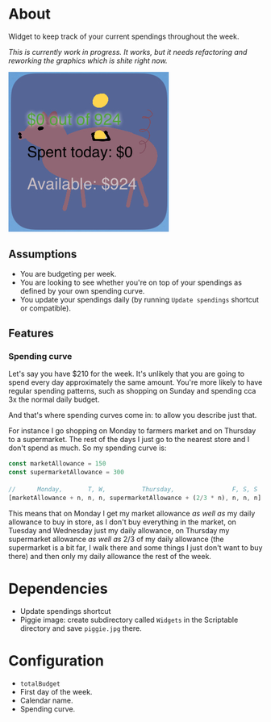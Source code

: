 # About

Widget to keep track of your current spendings throughout the week.

<!-- TODO: ilustrate what the piggie shows every day throughout the week, as it being based by days is not quite obvious, as in it's not showing how much do you have available for the week, but only how much do you have available up to now. -->

_This is currently work in progress. It works, but it needs refactoring and reworking the graphics which is shite right now._

![](widget.jpg)

## Assumptions

- You are budgeting per week.
- You are looking to see whether you're on top of your spendings as defined by your own spending curve.
- You update your spendings daily (by running `Update spendings` shortcut or compatible).

## Features

### Spending curve

Let's say you have $210 for the week. It's unlikely that you are going to spend every day approximately the same amount. You're more likely to have regular spending patterns, such as shopping on Sunday and spending cca 3x the normal daily budget.

And that's where spending curves come in: to allow you describe just that.

For instance I go shopping on Monday to farmers market and on Thursday to a supermarket. The rest of the days I just go to the nearest store and I don't spend as much. So my spending curve is:

```javascript
const marketAllowance = 150
const supermarketAllowance = 300

//      Monday,       T, W,          Thursday,                F, S, S
[marketAllowance + n, n, n, supermarketAllowance + (2/3 * n), n, n, n]
```

This means that on Monday I get my market allowance _as well as_ my daily allowance to buy in store, as I don't buy everything in the market, on Tuesday and Wednesday just my daily allowance, on Thursday my supermarket allowance _as well as_ 2/3 of my daily allowance (the supermarket is a bit far, I walk there and some things I just don't want to buy there) and then only my daily allowance the rest of the week.

# Dependencies

- Update spendings shortcut <!-- TODO: link -->
- Piggie image: create subdirectory called `Widgets` in the Scriptable directory and save `piggie.jpg` there.

# Configuration

- `totalBudget`
- First day of the week.
- Calendar name.
- Spending curve.